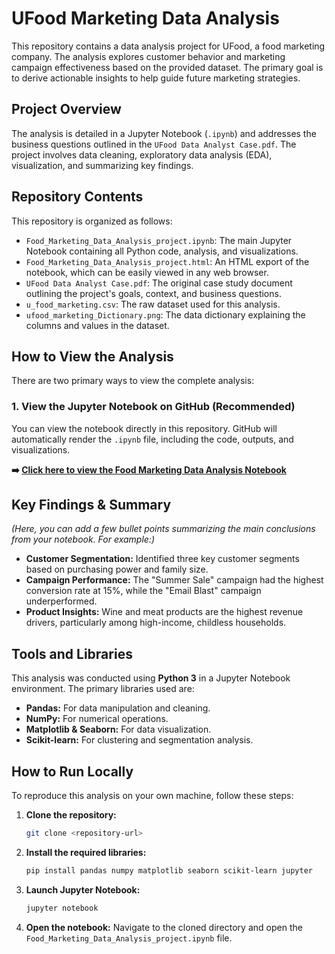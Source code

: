 
# UFood Marketing Data Analysis

This repository contains a data analysis project for UFood, a food marketing company. The analysis explores customer behavior and marketing campaign effectiveness based on the provided dataset. The primary goal is to derive actionable insights to help guide future marketing strategies.

## Project Overview

The analysis is detailed in a Jupyter Notebook (`.ipynb`) and addresses the business questions outlined in the `UFood Data Analyst Case.pdf`. The project involves data cleaning, exploratory data analysis (EDA), visualization, and summarizing key findings.

## Repository Contents

This repository is organized as follows:

*   `Food_Marketing_Data_Analysis_project.ipynb`: The main Jupyter Notebook containing all Python code, analysis, and visualizations.
*   `Food_Marketing_Data_Analysis_project.html`: An HTML export of the notebook, which can be easily viewed in any web browser.
*   `UFood Data Analyst Case.pdf`: The original case study document outlining the project's goals, context, and business questions.
*   `u_food_marketing.csv`: The raw dataset used for this analysis.
*   `ufood_marketing_Dictionary.png`: The data dictionary explaining the columns and values in the dataset.

## How to View the Analysis

There are two primary ways to view the complete analysis:

### 1. View the Jupyter Notebook on GitHub (Recommended)

You can view the notebook directly in this repository. GitHub will automatically render the `.ipynb` file, including the code, outputs, and visualizations.

**➡️ [Click here to view the Food Marketing Data Analysis Notebook](Food_Marketing_Data_Analysis_project.ipynb)**


## Key Findings & Summary

*(Here, you can add a few bullet points summarizing the main conclusions from your notebook. For example:)*

*   **Customer Segmentation:** Identified three key customer segments based on purchasing power and family size.
*   **Campaign Performance:** The "Summer Sale" campaign had the highest conversion rate at 15%, while the "Email Blast" campaign underperformed.
*   **Product Insights:** Wine and meat products are the highest revenue drivers, particularly among high-income, childless households.

## Tools and Libraries

This analysis was conducted using **Python 3** in a Jupyter Notebook environment. The primary libraries used are:

*   **Pandas:** For data manipulation and cleaning.
*   **NumPy:** For numerical operations.
*   **Matplotlib & Seaborn:** For data visualization.
*   **Scikit-learn:** For clustering and segmentation analysis.

## How to Run Locally

To reproduce this analysis on your own machine, follow these steps:

1.  **Clone the repository:**
    ```bash
    git clone <repository-url>
    ```
2.  **Install the required libraries:**
    ```bash
    pip install pandas numpy matplotlib seaborn scikit-learn jupyter
    ```
3.  **Launch Jupyter Notebook:**
    ```bash
    jupyter notebook
    ```
4.  **Open the notebook:**
    Navigate to the cloned directory and open the `Food_Marketing_Data_Analysis_project.ipynb` file.
